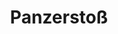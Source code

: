 ---
layout: home
title: Panzerstoß
range: 15
aoe: line
hitbonus: 9
savereq:
damage:
  - [ 4d10+7, bludgeoning ]
---